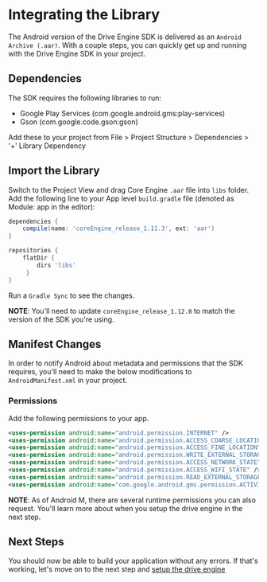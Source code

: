 # Integrating the Library
The Android version of the Drive Engine SDK is delivered as an `Android Archive (.aar)`. With a couple steps, you can quickly get up and running with the Drive Engine SDK in your project.

## Dependencies
The SDK requires the following libraries to run:
* Google Play Services (com.google.android.gms:play-services)
* Gson (com.google.code.gson:gson)

Add these to your project from File > Project Structure > Dependencies > '+' Library Dependency

## Import the Library
Switch to the Project View and drag Core Engine `.aar` file into `libs` folder. Add the following line to your App level `build.gradle` file (denoted as Module: app in the editor):

```gradle
dependencies {
    compile(name: 'coreEngine_release_1.11.3', ext: 'aar')
}

repositories {
    flatDir {
        dirs 'libs'
     }
}
```

Run a `Gradle Sync` to see the changes.

__NOTE__: You'll need to update `coreEngine_release_1.12.0` to match the version of the SDK you're using.

## Manifest Changes
In order to notify Android about metadata and permissions that the SDK requires, you'll need to make the below modifications to `AndroidManifest.xml` in your project.

### Permissions
Add the following permissions to your app. 
```xml
<uses-permission android:name="android.permission.INTERNET" />
<uses-permission android:name="android.permission.ACCESS_COARSE_LOCATION" />
<uses-permission android:name="android.permission.ACCESS_FINE_LOCATION" />
<uses-permission android:name="android.permission.WRITE_EXTERNAL_STORAGE" />
<uses-permission android:name="android.permission.ACCESS_NETWORK_STATE" />
<uses-permission android:name="android.permission.ACCESS_WIFI_STATE" />
<uses-permission android:name="android.permission.READ_EXTERNAL_STORAGE" />
<uses-permission android:name="com.google.android.gms.permission.ACTIVITY_RECOGNITION" />
```
__NOTE__: As of Android M, there are several runtime permissions you can also request. You'll learn more about when you setup the drive engine in the next step.

## Next Steps
You should now be able to build your application without any errors. If that's working, let's move on to the next step and [setup the drive engine](../setup-drive-engine/Android.md)